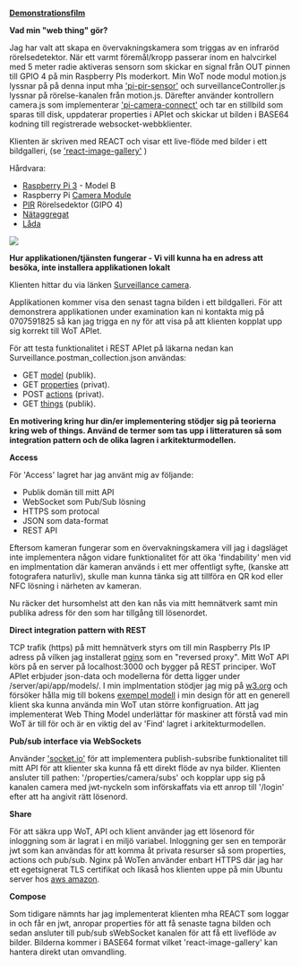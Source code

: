 **[Demonstrationsfilm](https://www.youtube.com/watch?v=t_opI8Ejhm8&feature=youtu.be)**

**Vad min "web thing" gör?**

Jag har valt att skapa en övervakningskamera som triggas av en infraröd rörelsedetektor. När ett varmt föremål/kropp passerar inom en halvcirkel med 5 meter radie aktiveras sensorn som skickar en signal från OUT pinnen till GPIO 4 på min Raspberry PIs moderkort. Min WoT node modul motion.js lyssnar på på denna input mha ['pi-pir-sensor'](https://www.npmjs.com/package/pi-pir-sensor) och surveillanceController.js lyssnar på rörelse-kanalen från motion.js. Därefter använder kontrollern camera.js som implementerar ['pi-camera-connect'](https://www.npmjs.com/package/pi-camera-connect) och tar en stillbild som sparas till disk, uppdaterar properties i APIet och skickar ut bilden i BASE64 kodning till registrerade websocket-webbklienter.

Klienten är skriven med REACT och visar ett live-flöde med bilder i ett bildgalleri, (se ['react-image-gallery'](https://www.npmjs.com/package/react-image-gallery) )

Hårdvara:

* [Raspberry Pi 3](https://www.raspberrypi.org/products/raspberry-pi-3-model-b/) - Model B
* Raspberry Pi [Camera Module](https://www.raspberrypi.org/products/pi-noir-camera-v2/)
* [PIR](https://projects.raspberrypi.org/en/projects/physical-computing/13) Rörelsedektor (GIPO 4)
* [Nätaggregat](https://www.raspberrypi.org/products/raspberry-pi-universal-power-supply/)
* [Låda](https://www.raspberrypi.org/products/raspberry-pi-a-case/)


[<img src="https://i.imgur.com/0yJsb82.png">](https://i.imgur.com/0yJsb82.png) 

**Hur applikationen/tjänsten fungerar - Vi vill kunna ha en adress att besöka, inte installera applikationen lokalt**

Klienten hittar du via länken [Surveillance camera](https://www.projectsbyjohan.com/surveillance).

Applikationen kommer visa den senast tagna bilden i ett bildgalleri. För att demonstrera applikationen under examination kan ni kontakta mig på 0707591825 så kan jag trigga en ny för att visa på att klienten kopplat upp sig korrekt till WoT APIet.

För att testa funktionalitet i REST APIet på läkarna nedan kan Surveillance.postman_collection.json användas: 

* GET [model](https://www.projectsbyjohan.com/surveillance) (publik).
* GET [properties](https://www.projectsbyjohan.com/surveillance/properties) (privat).
* POST [actions](https://www.projectsbyjohan.com/surveillance/actions) (privat).
* GET [things](https://www.projectsbyjohan.com/surveillance/things) (publik).

**En motivering kring hur din/er implementering stödjer sig på teorierna kring web of things. Använd de termer som tas upp i litteraturen så som integration pattern och de olika lagren i arkitekturmodellen.**

**Access**

För 'Access' lagret har jag använt mig av följande:

* Publik domän till mitt API
* WebSocket som Pub/Sub lösning
* HTTPS som protocal
* JSON som data-format
* REST API

Eftersom kameran fungerar som en övervakningskamera vill jag i dagsläget inte implementera någon vidare funktionalitet för att öka 'findability' men vid en implmentation där kameran används i ett mer offentligt syfte, (kanske att fotografera naturliv), skulle man kunna tänka sig att tillföra en QR kod eller NFC lösning i närheten av kameran.

Nu räcker det hursomhelst att den kan nås via mitt hemnätverk samt min publika adress för den som har tillgång till lösenordet.

**Direct integration pattern with REST**

TCP trafik (https) på mitt hemnätverk styrs om till min Raspberry PIs IP adress på vilken jag installerat [nginx](https://www.nginx.com/) som en "reversed proxy". Mitt WoT API körs på en server på localhost:3000 och bygger på REST principer. WoT APIet erbjuder json-data och modellerna för detta ligger under /server/api/app/models/. I min implmentation stödjer jag mig på [w3.org](https://www.w3.org/TR/wot-thing-description/) och försöker hålla mig till bokens [exempel modell](https://github.com/webofthings/web-thing-model/blob/gh-pages/models/modelExamplePi.json) i min design för att en generell klient ska kunna använda min WoT utan större konfigruation. Att jag implementerat Web Thing Model underlättar för maskiner att förstå vad min WoT är till för och är en viktig del av 'Find' lagret i arkitekturmodellen.

**Pub/sub interface via WebSockets**

Använder ['socket.io'](https://www.npmjs.com/package/socket.io) för att implementera publish-subsribe funktionalitet till mitt API för att klienter ska kunna få ett direkt flöde av nya bilder. Klienten ansluter till pathen: '/properties/camera/subs' och kopplar upp sig på kanalen camera med jwt-nyckeln som införskaffats via ett anrop till '/login' efter att ha angivit rätt lösenord.

**Share**

För att säkra upp WoT, API och klient använder jag ett lösenord för inloggning som är lagrat i en miljö variabel. Inloggning ger sen en temporär jwt som kan användas för att komma åt privata resurser så som properties, actions och pub/sub. Nginx på WoTen använder enbart HTTPS där jag har ett egetsignerat TLS certifikat och likaså hos klienten uppe på min Ubuntu server hos [aws amazon](https://aws.amazon.com/ec2/?sc_channel=PS&sc_campaign=acquisition_SW&sc_publisher=google&sc_medium=ACQ-P%7CPS-GO%7CBrand%7CDesktop%7CSU%7CCompute%7CEC2%7CSW%7CEN%7CText&sc_content=ec2_e&sc_detail=aws%20amazon%20ec2&sc_category=Compute&sc_segment=293621058453&sc_matchtype=e&sc_country=SW&s_kwcid=AL!4422!3!293621058453!e!!g!!aws%20amazon%20ec2&ef_id=EAIaIQobChMI7Pzvstaa4QIVGeaaCh3R-QlFEAAYASAAEgLXKfD_BwE:G:s).

**Compose**

Som tidigare nämnts har jag implementerat klienten mha REACT som loggar in och får en jwt, anropar properties för att få senaste tagna bilden och sedan ansluter till pub/sub sWebSocket kanalen för att få ett liveflöde av bilder. Bilderna kommer i BASE64 format vilket 'react-image-gallery' kan hantera direkt utan omvandling.
